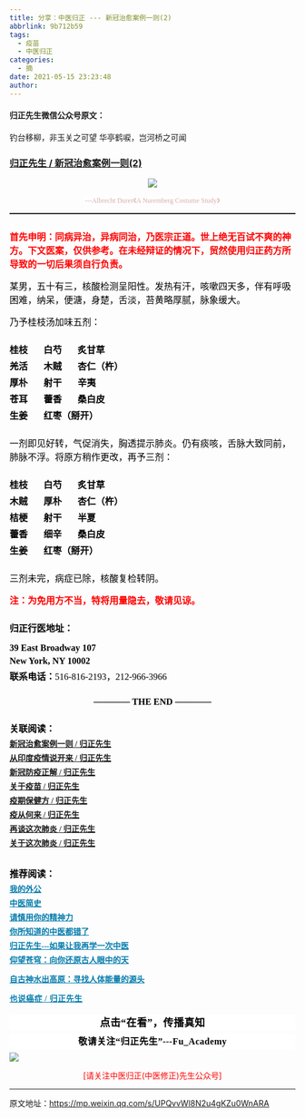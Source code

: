 ```yaml
---
title: 分享：中医归正 --- 新冠治愈案例一则(2)
abbrlink: 9b712b59
tags:
  - 疫苗
  - 中医归正
categories:
  - 摘
date: 2021-05-15 23:23:48
author:
---
```


#### 归正先生微信公众号原文：

钓台移柳，非玉关之可望
华亭鹤唳，岂河桥之可闻

<!-- more -->

###  [归正先生 / 新冠治愈案例一则(2)](https://mp.weixin.qq.com/s/UPQvvWl8N2u4gKZu0WnARA "跳转至原文")



<div class="rich_media_content ">
                    <p style="text-align: center;"><img class="rich_pages js_insertlocalimg" src="https://tvax4.sinaimg.cn/large/8bf740e1gy1gqjyrj6km4j20kt0ewans.jpg" data-type="jpeg" data-w="749" style=""  /></p><p style="margin-bottom: 10px;white-space: normal;text-align: center;line-height: normal;"><span style="background-color: rgb(255, 255, 255);color: rgb(215, 171, 169);font-family: 仿宋;font-size: 12px;">---Albrecht Durer</span><span style="background-color: rgb(255, 255, 255);color: rgb(215, 171, 169);font-family: 仿宋;font-size: 12px;">《A Nuremberg Costume Study</span><span style="background-color: rgb(255, 255, 255);color: rgb(215, 171, 169);font-family: 仿宋;font-size: 12px;">》</span><br  /></p><hr style="white-space: normal;border-style: solid;border-right-width: 0px;border-bottom-width: 0px;border-left-width: 0px;border-color: rgba(0, 0, 0, 0.1);transform-origin: 0px 0px;transform: scale(1, 0.5);"  /><section style="margin: 25px 0cm 15px;white-space: normal;"><span style="font-size: 16px;"><strong><span style="font-family: 仿宋;color: rgb(255, 0, 0);">首先申明：同病异治，异病同治，乃医宗正道。世上绝无百试不爽的神方。下文医案，仅供</span></strong><strong><span style="font-family: 仿宋;color: rgb(255, 0, 0);">参考。在未经辩证的情况下，贸然使用归正药方所导致的一切后果须自行负责。<span style="color: rgb(34, 30, 31);font-family: Arial, 宋体;font-size: 14px;text-align: start;background-color: rgb(241, 241, 241);"></span></span></strong></span></section><p style="margin-top: 15px;margin-bottom: 15px;white-space: normal;"><span style="color: rgb(0, 0, 0);font-family: 仿宋;font-size: 16px;">某男，五十有三，核酸检测呈阳性。</span><span style="color: rgb(0, 0, 0);font-family: 仿宋;font-size: 16px;">发热有汗，咳嗽四</span><span style="color: rgb(0, 0, 0);font-family: 仿宋;font-size: 16px;">天多，伴有呼吸困难，纳呆，便溏，身楚，舌淡，苔黄略厚腻，脉象缓大。</span></p><section style="margin-top: 15px;white-space: normal;margin-bottom: 25px;"><span style="color: rgb(0, 0, 0);font-family: 仿宋;font-size: 16px;">乃予桂枝汤加味五</span><span style="color: rgb(0, 0, 0);font-family: 仿宋;font-size: 16px;">剂</span><strong><span style="color: rgb(0, 0, 0);font-family: 仿宋;font-size: 16px;"></span></strong><span style="color: rgb(0, 0, 0);font-family: 仿宋;font-size: 16px;">：</span></section><section style="white-space: normal;margin-top: 5px;margin-bottom: 5px;line-height: normal;"><strong><span style="color: rgb(0, 0, 0);font-family: 仿宋;font-size: 16px;">桂枝&nbsp; &nbsp; &nbsp; &nbsp;白芍&nbsp; &nbsp; &nbsp; &nbsp;炙甘草</span></strong></section><section style="white-space: normal;margin-top: 5px;margin-bottom: 5px;line-height: normal;"><strong><span style="color: rgb(0, 0, 0);font-family: 仿宋;font-size: 16px;">羌活&nbsp; &nbsp; &nbsp; &nbsp;木贼&nbsp; &nbsp; &nbsp; &nbsp;杏仁（杵）</span></strong></section><section style="white-space: normal;margin-top: 5px;margin-bottom: 5px;line-height: normal;"><span style="color:#000000;font-family:仿宋;"><span style="font-size: 16px;"><strong>厚朴&nbsp; &nbsp; &nbsp; &nbsp;射干&nbsp; &nbsp; &nbsp; &nbsp;辛夷</strong></span></span></section><section style="white-space: normal;margin-top: 5px;margin-bottom: 5px;line-height: normal;"><span style="color:#000000;font-family:仿宋;"><span style="font-size: 16px;"><strong>苍耳&nbsp;&nbsp;&nbsp; &nbsp; &nbsp;藿香&nbsp; &nbsp; &nbsp; &nbsp;桑白皮</strong></span></span></section><p style="white-space: normal;margin-top: 5px;line-height: normal;margin-bottom: 25px;"><strong><span style="color: rgb(0, 0, 0);font-family: 仿宋;font-size: 16px;">生姜&nbsp; &nbsp; &nbsp; &nbsp;红枣（掰开）</span></strong></p><section style="margin-top: 15px;white-space: normal;margin-bottom: 25px;"><span style="color: rgb(0, 0, 0);font-family: 仿宋;font-size: 16px;">一剂即见好转</span><span style="color: rgb(0, 0, 0);font-family: 仿宋;font-size: 16px;">，气促消失，胸透提示肺炎。</span><span style="color: rgb(0, 0, 0);font-family: 仿宋;font-size: 16px;">仍有痰咳，舌脉大致同前，肺脉不浮。</span><span style="color: rgb(0, 0, 0);font-family: 仿宋;font-size: 16px;">将原方稍作更改，再予三剂：</span></section><section style="white-space: normal;margin-top: 5px;margin-bottom: 5px;line-height: normal;"><strong><span style="color: rgb(0, 0, 0);font-family: 仿宋;font-size: 16px;">桂枝&nbsp; &nbsp; &nbsp; &nbsp;白芍&nbsp; &nbsp; &nbsp; &nbsp;炙甘草</span></strong></section><section style="white-space: normal;margin-top: 5px;margin-bottom: 5px;line-height: normal;"><strong><span style="color: rgb(0, 0, 0);font-family: 仿宋;font-size: 16px;"><strong style="white-space: normal;"><span style="color: rgb(0, 0, 0);font-family: 仿宋;font-size: 16px;">木贼</span></strong>&nbsp; &nbsp; &nbsp; &nbsp;厚朴&nbsp; &nbsp; &nbsp; &nbsp;杏仁（杵）<br  /></span></strong></section><section style="white-space: normal;margin-top: 5px;margin-bottom: 5px;line-height: normal;"><strong><span style="color: rgb(0, 0, 0);font-family: 仿宋;font-size: 16px;">桔梗&nbsp; &nbsp; &nbsp; &nbsp;射干&nbsp; &nbsp; &nbsp; &nbsp;半夏<br  /></span></strong></section><section style="white-space: normal;margin-top: 5px;margin-bottom: 5px;line-height: normal;"><strong><span style="color: rgb(0, 0, 0);font-family: 仿宋;font-size: 16px;">藿香&nbsp; &nbsp; &nbsp; &nbsp;细辛&nbsp; &nbsp; &nbsp; &nbsp;桑白皮<br  /></span></strong></section><p style="white-space: normal;margin-top: 5px;line-height: normal;margin-bottom: 25px;"><strong><span style="color: rgb(0, 0, 0);font-family: 仿宋;font-size: 16px;"><strong style="white-space: normal;"><span style="color: rgb(0, 0, 0);font-family: 仿宋;font-size: 16px;">生姜</span></strong>&nbsp; &nbsp; &nbsp; &nbsp;红枣（掰开）</span></strong><strong><span style="color: rgb(0, 0, 0);font-family: 仿宋;font-size: 16px;"></span></strong></p><section style="margin-top: 5px;margin-bottom: 5px;white-space: normal;line-height: normal;"><span style="color: rgb(0, 0, 0);font-family: 仿宋;font-size: 16px;"></span></section><section style="margin-bottom: 15px;white-space: normal;margin-top: 5px;"><span style="color: rgb(0, 0, 0);font-family: 仿宋;font-size: 16px;">三剂未完，病症已除，核酸</span><span style="color: rgb(0, 0, 0);font-family: 仿宋;font-size: 16px;">复检转阴。</span></section><p style="margin: 10px 0cm 25px;white-space: normal;"><span style="font-size: 16px;"><strong><span style="font-family: 仿宋;color: rgb(255, 0, 0);">注：为免用方不当，特将用量隐去，敬请见谅。</span></strong></span></p><p style="margin-top: 15px;margin-bottom: 15px;white-space: normal;"><span style="font-size: 16px;color: rgb(0, 0, 0);"><strong><span style="font-family: 仿宋;">归正行医地址：</span></strong></span></p><p style="margin-top: 5px;margin-bottom: 5px;white-space: normal;line-height: normal;"><strong><span style="color: rgb(0, 0, 0);font-family: 仿宋;font-size: 16px;">39 East Broadway 107</span></strong></p><p style="margin-top: 5px;margin-bottom: 5px;white-space: normal;line-height: normal;"><strong><span style="color: rgb(0, 0, 0);font-family: 仿宋;font-size: 16px;">New York, NY 10002</span></strong></p><section style="margin-top: 5px;white-space: normal;line-height: normal;margin-bottom: 25px;"><strong><span style="color: rgb(0, 0, 0);font-family: 仿宋;font-size: 16px;">联系电话：</span></strong><span style="color: rgb(0, 0, 0);font-family: 仿宋;font-size: 16px;">516-816-2193，212-966-3966</span></section><section style="margin-bottom: 5px;white-space: normal;text-align: center;margin-top: 25px;"><strong><span style="color: rgb(0, 0, 0);font-family: 仿宋;font-size: 16px;">———— THE&nbsp;END ————</span></strong></section><p style="margin-top: 25px;margin-bottom: 5px;white-space: normal;"><strong><span style="color: rgb(0, 0, 0);font-family: 仿宋;font-size: 16px;">关联阅读：</span></strong></p><section style="white-space: normal;margin-bottom: 5px;margin-top: 5px;line-height: normal;"><a target="_blank" href="http://mp.weixin.qq.com/s?__biz=MzI5NzQzMzY5NQ==&amp;mid=2247484447&amp;idx=1&amp;sn=a21609383ce54fd446a4fc8bb96d56a1&amp;chksm=ecb46b2fdbc3e2399d863d2550d14e4c6671e699abf122baa33900555edc1b4ca3d8909906f9&amp;scene=21#wechat_redirect" data-itemshowtype="0" tab="innerlink" data-linktype="2"><strong style="text-decoration: underline;"><span style="font-family: 仿宋;font-size: 14px;text-align: center;">新冠治愈案例一则 / 归正先生</span></strong></a><br  /></section><section style="white-space: normal;margin-bottom: 5px;margin-top: 5px;line-height: normal;"><a target="_blank" href="http://mp.weixin.qq.com/s?__biz=MzI5NzQzMzY5NQ==&amp;mid=2247484456&amp;idx=1&amp;sn=4b272cc08a590f1a08a1f3ddb888cb40&amp;chksm=ecb46b18dbc3e20e55dab41da5ca225e424389b00d4baf0df22ba686e06565cac35b7202d543&amp;scene=21#wechat_redirect" data-itemshowtype="0" tab="innerlink" data-linktype="2"><strong style="text-decoration: underline;"><span style="font-family: 仿宋;font-size: 14px;text-align: center;">从印度疫情说开来 / 归正先生</span></strong></a><br  /></section><section style="white-space: normal;margin-bottom: 5px;margin-top: 5px;line-height: normal;"><a target="_blank" href="http://mp.weixin.qq.com/s?__biz=MzI5NzQzMzY5NQ==&amp;mid=2247484417&amp;idx=1&amp;sn=77117305622f4e0d82952c2e974afbc6&amp;chksm=ecb46b31dbc3e22760458e22fa845268edff44c0c192e4d8076ea9258e3b04083b79058b592f&amp;scene=21#wechat_redirect" data-itemshowtype="0" tab="innerlink" data-linktype="2"><strong style="text-decoration: underline;"><span style="font-family: 仿宋;font-size: 14px;text-align: center;">新冠防疫正解 / 归正先生</span></strong></a><br  /></section><section style="white-space: normal;margin-bottom: 5px;margin-top: 5px;line-height: normal;"><a target="_blank" href="http://mp.weixin.qq.com/s?__biz=MzI5NzQzMzY5NQ==&amp;mid=2247484404&amp;idx=1&amp;sn=3b6fc1dae511f8bc0ab3625dcb557be4&amp;chksm=ecb46cc4dbc3e5d2795fc4b1af0e295d9b89ad68b1ffe126148313b9c88c170bac8ae935dbba&amp;scene=21#wechat_redirect" data-itemshowtype="0" tab="innerlink" data-linktype="2"><strong style="text-decoration: underline;"><span style="font-family: 仿宋;font-size: 14px;text-align: center;">关于疫苗 / 归正先生</span></strong></a><br  /></section><section style="white-space: normal;margin-bottom: 5px;margin-top: 5px;line-height: normal;"><a target="_blank" href="http://mp.weixin.qq.com/s?__biz=MzI5NzQzMzY5NQ==&amp;mid=2247484291&amp;idx=1&amp;sn=66d675aef972fa93556834533d468fc8&amp;chksm=ecb46cb3dbc3e5a587adaf271c3e56ee6b00e7f0803323a78d30f3f8921b3ad56b43b5f07d69&amp;scene=21#wechat_redirect" data-itemshowtype="0" tab="innerlink" data-linktype="2" style="text-decoration: underline;"><strong><span style="font-family: 仿宋;font-size: 14px;text-align: center;">疫期保健方 / 归正先生</span></strong></a></section><section style="white-space: normal;margin-bottom: 5px;margin-top: 5px;line-height: normal;"><a target="_blank" href="http://mp.weixin.qq.com/s?__biz=MzI5NzQzMzY5NQ==&amp;mid=2247484275&amp;idx=1&amp;sn=6e60ef41251a64866754f76d24b04e1b&amp;chksm=ecb46c43dbc3e555e4974d5339f3cc88315bfba65c288f467aa09e455b7341c1c0e9d5555c4e&amp;scene=21#wechat_redirect" data-itemshowtype="0" tab="innerlink" data-linktype="2" style="text-decoration: underline;"><strong><span style="font-family: 仿宋;font-size: 14px;text-align: center;">疫从何来 / 归正先生</span></strong></a></section><section style="white-space: normal;margin-bottom: 5px;margin-top: 5px;line-height: normal;"><strong style="text-decoration: underline;"><span style="font-family: 仿宋;font-size: 14px;text-align: center;"><a target="_blank" href="http://mp.weixin.qq.com/s?__biz=MzI5NzQzMzY5NQ==&amp;mid=2247484236&amp;idx=1&amp;sn=309936129bef12e6e45d385511e75a41&amp;chksm=ecb46c7cdbc3e56a48329c8f114290cd0da94ca014a31bfca0c6f58c5cf753694a1f8cd92b5b&amp;scene=21#wechat_redirect" data-itemshowtype="0" tab="innerlink" data-linktype="2">再谈这次肺炎 / 归正先生</a></span></strong></section><section style="white-space: normal;margin-bottom: 5px;margin-top: 5px;line-height: normal;"><strong style="text-decoration: underline;"><a target="_blank" href="http://mp.weixin.qq.com/s?__biz=MzI5NzQzMzY5NQ==&amp;mid=2247484231&amp;idx=1&amp;sn=d8df6f9b5ccb32e8421dcc39319f1ab3&amp;chksm=ecb46c77dbc3e561fce6ea3decb5c9bbfc435bec524973ec000f92c3a1412b62189515f35ae2&amp;scene=21#wechat_redirect" data-itemshowtype="0" tab="innerlink" data-linktype="2"><strong><span style="font-family: 仿宋;font-size: 14px;text-align: center;">关于这次肺炎 / 归正先生</span></strong></a></strong></section><p style="margin-top: 5px;margin-bottom: 5px;white-space: normal;line-height: normal;"><br  /></p><p style="margin-top: 10px;margin-bottom: 5px;white-space: normal;"><strong><span style="color: rgb(0, 0, 0);font-family: 仿宋;font-size: 16px;">推荐阅读：</span></strong></p><p style="margin-top: 5px;margin-bottom: 5px;white-space: normal;line-height: normal;"><strong><span style="text-decoration: underline;color: rgb(0, 122, 170);font-family: 仿宋;font-size: 14px;text-align: center;"><a href="http://mp.weixin.qq.com/s?__biz=MzI5NzQzMzY5NQ==&amp;mid=2247483946&amp;idx=1&amp;sn=ea0bcd7f5add86208cff4173eadf6556&amp;chksm=ecb46d1adbc3e40cd0deb6d82999f4e138aeccfbcc696966f0eab5f4732075037fa7eb6caa07&amp;scene=21#wechat_redirect" target="_blank" data-linktype="2" style="color: rgb(0, 122, 170);">我的外公</a></span><span style="color: rgb(0, 122, 170);font-family: 仿宋;font-size: 14px;text-align: center;"></span></strong></p><p style="margin-top: 5px;margin-bottom: 5px;white-space: normal;line-height: normal;"><a target="_blank" href="http://mp.weixin.qq.com/s?__biz=MzI5NzQzMzY5NQ==&amp;mid=2247484224&amp;idx=1&amp;sn=000e808f30509ab836574f26196e5a51&amp;chksm=ecb46c70dbc3e5662d3556e2cc6fc0605c2ef403783ba571bebc7124902547c5f2eb727110b0&amp;scene=21#wechat_redirect" data-itemshowtype="0" tab="innerlink" data-linktype="2"><strong><span style="text-decoration: underline;color: rgb(0, 122, 170);font-family: 仿宋;font-size: 14px;text-align: center;">中医简史</span></strong></a><br  /></p><p style="margin-top: 5px;margin-bottom: 5px;white-space: normal;line-height: normal;"><a href="http://mp.weixin.qq.com/s?__biz=MzI5NzQzMzY5NQ==&amp;mid=2247484012&amp;idx=1&amp;sn=7cb2b912d3850de25b5c5f46c9399bf9&amp;chksm=ecb46d5cdbc3e44ab3fdf567fc8adb4169158ac24916333d995d2b7fca7650d470b53380a702&amp;scene=21#wechat_redirect" target="_blank" data-linktype="2" style="color: rgb(0, 122, 170);text-decoration: underline;font-family: 仿宋;font-size: 14px;"><strong><span style="text-align: center;">请慎用你的精神力</span></strong></a></p><p style="margin-top: 5px;margin-bottom: 5px;white-space: normal;line-height: normal;"><a href="http://mp.weixin.qq.com/s?__biz=MzI5NzQzMzY5NQ==&amp;mid=2247484107&amp;idx=1&amp;sn=9376c455f88cc445f0686c49d45681e5&amp;chksm=ecb46dfbdbc3e4edacc5b562a6ff088f95105aa6a4ed765f102502503f0311be1d43bbe73854&amp;scene=21#wechat_redirect" target="_blank" data-linktype="2" style="color: rgb(0, 122, 170);text-decoration: underline;"><strong><span style="font-family: 仿宋;font-size: 14px;text-align: center;">你所知道的中医都错了</span></strong></a><br  /></p><p style="margin-top: 5px;margin-bottom: 5px;white-space: normal;line-height: normal;"><a href="http://mp.weixin.qq.com/s?__biz=MzI5NzQzMzY5NQ==&amp;mid=2247484087&amp;idx=1&amp;sn=b76fe020a7a744a3f3c7850ad15671e6&amp;chksm=ecb46d87dbc3e491b5c1b56acfa70882bbf3af3c355f8e999c60476e7028238e2441eed1d4da&amp;scene=21#wechat_redirect" target="_blank" data-linktype="2" style="color: rgb(0, 122, 170);text-decoration: underline;"><strong><span style="font-family: 仿宋;font-size: 14px;text-align: center;">归正先生---如果让我再学一次中医</span></strong></a></p><p style="margin-top: 5px;margin-bottom: 5px;white-space: normal;line-height: normal;"><a href="http://mp.weixin.qq.com/s?__biz=MzI5NzQzMzY5NQ==&amp;mid=2247483964&amp;idx=1&amp;sn=f3981bc0edee904bfcf1f8318ba17db9&amp;chksm=ecb46d0cdbc3e41a1b9690db7c84e9150a12dd3fba6ddcb109fc3dec54f2a88f6f540db9b44b&amp;scene=21#wechat_redirect" target="_blank" data-linktype="2" style="color: rgb(0, 122, 170);text-decoration: underline;font-family: 仿宋;font-size: 14px;"><strong><span style="text-align: center;">仰望苍穹：向你还原古人眼中的天</span></strong></a></p><p style="white-space: normal;"><strong><span style="text-decoration: underline;font-family: 仿宋;font-size: 14px;color: rgb(0, 122, 170);text-align: center;"><a href="http://mp.weixin.qq.com/s?__biz=MzI5NzQzMzY5NQ==&amp;mid=2247483837&amp;idx=1&amp;sn=ee187f53d00e93d4df6fcf2d4cecd2a9&amp;chksm=ecb46e8ddbc3e79b68c067618a189e628651cf85a23b947cdb7e4aa3a1edd3b4f100d4566b97&amp;scene=21#wechat_redirect" target="_blank" data-linktype="2" style="color: rgb(0, 122, 170);">自古神水出高原：寻找人体能量的源头</a></span></strong><br  /></p><p style="margin-top: 5px;margin-bottom: 5px;white-space: normal;line-height: normal;"><strong style="color: rgb(0, 122, 170);text-decoration: underline;font-family: 仿宋;letter-spacing: 0.5px;font-size: 14px;background-color: rgb(255, 255, 255);"><a href="http://mp.weixin.qq.com/s?__biz=MzI5NzQzMzY5NQ==&amp;mid=2247484160&amp;idx=1&amp;sn=0e87693db4b2b76954137fb20b0bc7df&amp;chksm=ecb46c30dbc3e52630634fc9b13cc9ca29deba458be5a195a4c91a3a161f160508b928bdf330&amp;scene=21#wechat_redirect" target="_blank" data-linktype="2" style="color: rgb(0, 122, 170);">也说癌症 / 归正先生</a></strong></p><section style="margin-top: 20px;margin-bottom: 5px;white-space: normal;max-width: 100%;font-family: -apple-system, BlinkMacSystemFont, &quot;Helvetica Neue&quot;, &quot;PingFang SC&quot;, &quot;Hiragino Sans GB&quot;, &quot;Microsoft YaHei UI&quot;, &quot;Microsoft YaHei&quot;, Arial, sans-serif;letter-spacing: 0.544px;font-size: 16px;min-height: 1em;color: rgb(62, 62, 62);text-align: center;line-height: 1.75em;background-color: rgb(255, 255, 255);box-sizing: border-box !important;overflow-wrap: break-word !important;"><strong style="max-width: 100%;box-sizing: border-box !important;overflow-wrap: break-word !important;"><span style="max-width: 100%;font-size: 18px;color: rgb(0, 0, 0);font-family: 仿宋;letter-spacing: 0.5px;box-sizing: border-box !important;overflow-wrap: break-word !important;">点击“在看”，传播真知</span></strong></section><section style="margin-top: 5px;margin-bottom: 5px;white-space: normal;max-width: 100%;font-family: -apple-system, BlinkMacSystemFont, &quot;Helvetica Neue&quot;, &quot;PingFang SC&quot;, &quot;Hiragino Sans GB&quot;, &quot;Microsoft YaHei UI&quot;, &quot;Microsoft YaHei&quot;, Arial, sans-serif;letter-spacing: 0.544px;font-size: 16px;min-height: 1em;color: rgb(62, 62, 62);text-align: center;line-height: 1.75em;background-color: rgb(255, 255, 255);box-sizing: border-box !important;overflow-wrap: break-word !important;"><strong style="max-width: 100%;box-sizing: border-box !important;overflow-wrap: break-word !important;"><span style="max-width: 100%;font-size: 18px;color: rgb(0, 0, 0);font-family: 仿宋;letter-spacing: 0.5px;box-sizing: border-box !important;overflow-wrap: break-word !important;"><strong style="max-width: 100%;color: rgb(62, 62, 62);font-size: 16px;box-sizing: border-box !important;overflow-wrap: break-word !important;"><span style="max-width: 100%;color: rgb(0, 0, 0);box-sizing: border-box !important;overflow-wrap: break-word !important;">敬请关注“归正先生”---Fu_Academy</span></strong></span></strong></section>
					<img style="clear: both; display: block; margin:auto;" src="http://wx1.sinaimg.cn/mw690/8bf740e1gy1fgqt1hfuomj20hs0bzmyp.jpg" /><p style="text-align: center; color: red">[请关注中医归正(中医修正)先生公众号]</p><hr />
                </div>



原文地址：https://mp.weixin.qq.com/s/UPQvvWl8N2u4gKZu0WnARA


